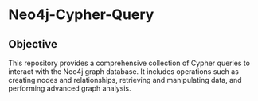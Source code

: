 # Neo4j-Cypher-Query
## Objective

This repository provides a comprehensive collection of Cypher queries to interact with the Neo4j graph database. It includes operations such as creating nodes and relationships, retrieving and manipulating data, and performing advanced graph analysis.
